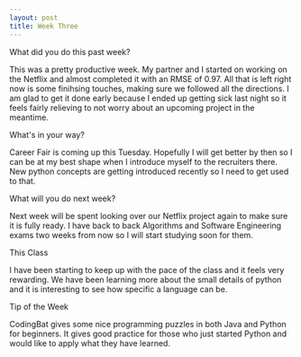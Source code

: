 ```yaml
---
layout: post
title: Week Three
---
```


What did you do this past week?

This was a pretty productive week. My partner and I started on working on the Netflix and almost completed it with an RMSE of 0.97. All that is left right now is some finihsing touches, making sure we followed all the directions. I am glad to get it done early because I ended up getting sick last night so it feels fairly relieving to not worry about an upcoming project in the meantime. 

What's in your way?

Career Fair is coming up this Tuesday. Hopefully I will get better by then so I can be at my best shape when I introduce myself to the recruiters there. New python concepts are getting introduced recently so I need to get used to that.

What will you do next week?

Next week will be spent looking over our Netflix project again to make sure it is fully ready. I have back to back Algorithms and Software Engineering exams two weeks from now so I will start studying soon for them. 

This Class

I have been starting to keep up with the pace of the class and it feels very rewarding. We have been learning more about the small details of python and it is interesting to see how specific a language can be.

Tip of the Week

CodingBat gives some nice programming puzzles in both Java and Python for beginners. It gives good practice for those who just started Python and would like to apply what they have learned.

